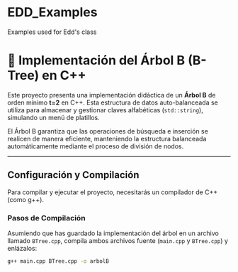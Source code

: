 # EDD_Examples
Examples used for Edd's class

# 🌳 Implementación del Árbol B (B-Tree) en C++

Este proyecto presenta una implementación didáctica de un **Árbol B** de orden mínimo **t=2** en C++. Esta estructura de datos auto-balanceada se utiliza para almacenar y gestionar claves alfabéticas (`std::string`), simulando un menú de platillos.

El Árbol B garantiza que las operaciones de búsqueda e inserción se realicen de manera eficiente, manteniendo la estructura balanceada automáticamente mediante el proceso de división de nodos.

---

## Configuración y Compilación

Para compilar y ejecutar el proyecto, necesitarás un compilador de C++ (como g++).

### Pasos de Compilación

Asumiendo que has guardado la implementación del árbol en un archivo llamado `BTree.cpp`, compila ambos archivos fuente (`main.cpp` y `BTree.cpp`) y enlázalos:

```bash
g++ main.cpp BTree.cpp -o arbolB